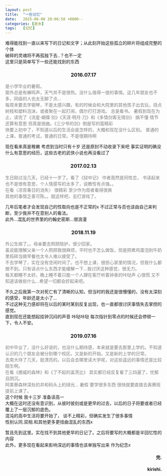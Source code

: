 ```yaml
---
layout: post
title:  "一些记忆"
date:   2025-06-08 20:06:58 +0800--
categories: [逝水]
tags:   [记忆]
---
```

难得能找到一直以来写下的日记和文字；从此刻开始这些孤立的碎片将组成完整的个体<br>
破碎的灵魂将不再孤独下去..？也不一定<br>
这里只是简单写下一些还能找到的东西<br>
<h3 align = "center">2016.07.17</h3>
<span style="color: gray;">是小学毕业的暑假。<br>
窗外总是有蝉鸣声，天气并不是很热。没什么值得一提的事情。这几年朋友也不多，同级的人也太无聊了点…<br>
每周末要去学钢琴，不是太感兴趣，有的时候会和大院里的其他孩子出去玩，烧点树枝和塑料泡沫，或者聚在一起打闹，偶尔打打游戏。
总是看书。
暑假到现在为止，读完了《流星·蝴蝶·剑》《天涯·明月·刀》和《多情剑客无情剑》  
搞不懂 情节还算有意思 但真是扭曲。《三少爷的剑》倒是写的蛮精彩<br>
快要上初中了，不知道以后的生活会是怎样的，大概和现在没什么区别。
普通的上课，普通的考试，普通的日常。不是很期待啊<br></span>

现在看来真是稚嫩 考虑到当时只有十岁 还是原封不动收录下来吧 事实证明的确没什么有意思的经历，这些古老的武侠小说也再没看过了

<h3 align = "center">2017.02.13</h3>
<span style="color: gray;">生日刚过没几天，已经十一岁了。看了《狱中记》 作者竟然是同性恋，
书读起来也不是很有意思，个人情感写的太多了，说教性有点强。。<br>
在看〈凉宫春日的消失〉 很精彩 至少作为观者看得很爽<br>
其他的事情乏善可陈。。就这样吧，去打游戏了。</span>

几年后笔者才会发现自己的性取向也是不正常的x 不过正常与否也该由自己来判断，至少我并不在意别人的看法。<br>
此外…混乱的世界里的约翰史密斯…很浪漫

<h3 align = "center">2018.11.19</h3>
<span style="color: gray;">外公生病了。。母亲要去照顾陪护，很少回家。<br>
虽说能理解父亲一个人照顾我很麻烦，平时也不怎么做饭，但是把煮鸡蛋泡到牛奶里捣碎当做早餐也太令人难以接受了。<br>
不去学琴了，实在没有空闲时间了。也不想上课，很担心家里的情况，但我什么都做不到。只有读点什么东西才能缓解一下…我讨厌这种感觉，很无力。<br>
每天都睡不太好。晚上睡不着只能一个人蹲在客厅听着钟表的咔哒声 心很慌 又不知道该做些什么…希望一切都会好起来吧。</span>

不久之后我第一次对死亡有了清晰的认知，但当时的我还是很懵懂的，没有太深刻的感受，年龄还是太小了…<br>
不过这种无力感却将在以后的某时某刻反复出现，也一直都很讨厌事情失去掌控的感觉。<br>
直到现在还能想起挂钟沉闷的声音 咔哒咔哒 每次指针到零点的时候还会停顿一下，令人不安。

<h3 align = "center">2019.07.16</h3>
<span style="color: gray;">
初中毕业了，没什么好说的，也没什么期待感，本来就是要去那里上学的。不知道认识的几个朋友会被分到哪个校区。又是新的开始，又是新的上学的日常。<br>
去南大待了几天，挺漂亮的。以后会去哪里读大学呢，对这些遥远的事情还是比较陌生啊。<br>
在看《挪威的森林》和《了不起的盖茨比》 其实都已经反复看了三四遍了，忧郁且阴沉。<br>
阿美寮森林深处的井和码头上的绿光…
暑假 要学很多东西 很快就要直接去奥赛班提前上课了。<br>
</span>
这个时候 我十三岁 准备读高一<br>
大概在这时还没有意识到，从彼时彼刻或是更早的过去，以后的日子将要或者已经覆上了一层沉郁的底色。<br>混沌的高中生活将要开始了，
谈不上精彩，但确实发生了很多事情 <br>
性别认同.双相.和其他更多更扭曲混乱的东西x

暂且先到这里。实在找不到其他更早的日记了。之后将要写的大概都是半回忆性的内容<br>
此外，更多现在看起来影响深远的事情也该单独写出来 作为纪念x<br>

<h4 align = "right">完.</h4>
<h4 align = "right">kirishi.</h4>

